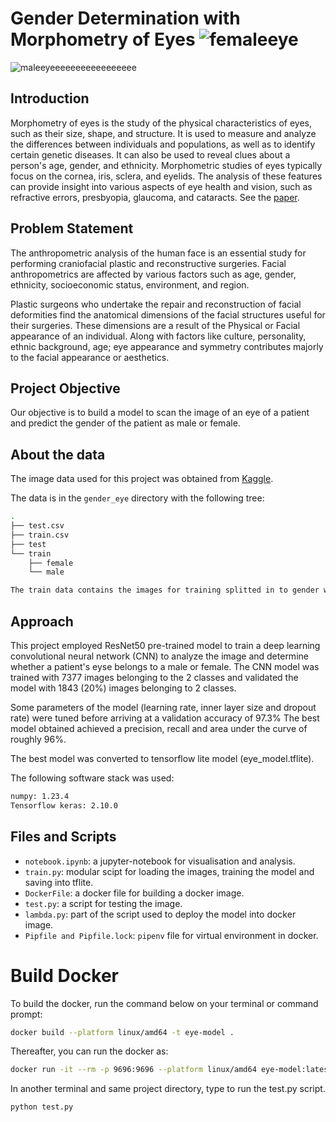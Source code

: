 # Gender Determination with Morphometry of Eyes ![femaleeye](https://user-images.githubusercontent.com/20551467/214076191-7e1d6ab4-a690-4293-a2ea-51014e232110.png)
![maleeyeeeeeeeeeeeeeeeee](https://user-images.githubusercontent.com/20551467/214076365-2793dc2c-4d3d-4cc8-851f-8ec9223b6a3c.png)


## Introduction
Morphometry of eyes is the study of the physical characteristics of eyes, such as their size, shape, and structure. It is used to measure and analyze the differences between individuals and populations, as well as to identify certain genetic diseases. It can also be used to reveal clues about a person's age, gender, and ethnicity. Morphometric studies of eyes typically focus on the cornea, iris, sclera, and eyelids. The analysis of these features can provide insight into various aspects of eye health and vision, such as refractive errors, presbyopia, glaucoma, and cataracts. See the [paper](https://www.ncbi.nlm.nih.gov/pmc/articles/PMC4968610/).

## Problem Statement
The anthropometric analysis of the human face is an essential study for performing craniofacial plastic and reconstructive surgeries. Facial anthropometrics are affected by various factors such as age, gender, ethnicity, socioeconomic status, environment, and region.

Plastic surgeons who undertake the repair and reconstruction of facial deformities find the anatomical dimensions of the facial structures useful for their surgeries. These dimensions are a result of the Physical or Facial appearance of an individual. Along with factors like culture, personality, ethnic background, age; eye appearance and symmetry contributes majorly to the facial appearance or aesthetics.

## Project Objective
Our objective is to build a model to scan the image of an eye of a patient and predict the gender of the patient as male or female.

## About the data
The image data used for this project was obtained from [Kaggle](https://www.kaggle.com/datasets/gauravduttakiit/gender-determination-with-morphometry-of-eyes).

The data is in the `gender_eye` directory with the following tree:
```bash
.
├── test.csv
├── train.csv
├── test
└── train
    ├── female
    └── male

The train data contains the images for training splitted in to gender whereas test data contains unlablled images.
```

## Approach
This project employed ResNet50 pre-trained model to train a deep learning convolutional neural network (CNN) to analyze the image and determine whether a patient's eyse belongs to a male or female. The CNN model was trained with 7377 images belonging to the 2 classes and validated the model with 1843 (20%) images belonging to 2 classes.

Some parameters of the model (learning rate, inner layer size and dropout rate) were tuned before arriving at a validation accuracy of 97.3% The best model obtained achieved a precision, recall and area under the curve of roughly 96%.

The best model was converted to tensorflow lite model (eye_model.tflite).

The following software stack was used:

```bash
numpy: 1.23.4
Tensorflow keras: 2.10.0
```

## Files and Scripts
- `notebook.ipynb`: a jupyter-notebook for visualisation and analysis.
- `train.py`: modular scipt for loading the images, training the model and saving into tflite.
- `DockerFile`: a docker file for building a docker image.
- `test.py`: a script for testing the image.
- `lambda.py`: part of the script used to deploy the model into docker image.
- `Pipfile and Pipfile.lock`: `pipenv` file for virtual environment in docker.

# Build Docker
To build the docker, run the command below on your terminal or command prompt:
```bash
docker build --platform linux/amd64 -t eye-model .
```
Thereafter, you can run the docker as:
```bash
docker run -it --rm -p 9696:9696 --platform linux/amd64 eye-model:latest
```

In another terminal and same project directory, type to run the test.py script.
```bash
python test.py 
```
